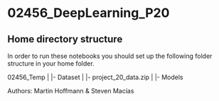 # 02456_DeepLearning_P20

## Home directory structure

In order to run these notebooks you should set up the following folder structure in your home folder.

02456_Temp
|
|- Dataset
|    |- project_20_data.zip
|
|- Models

Authors: Martin Hoffmann & Steven Macías	
